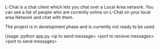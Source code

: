 L-Chat is a chat client which lets you chat over a Local Area network. You can see a list of people who are currently online on L-Chat on your local area Network and chat with them.

The project is in development phase and is currently not ready to be used.

Usage:
python app.py &lt;ip to send message&gt; &lt;port to recieve messages&gt; &lt;port to send messages&gt;
